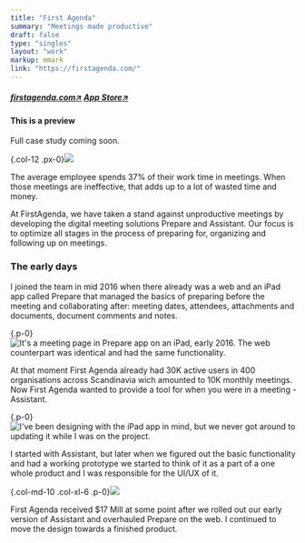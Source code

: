 ```yaml
---
title: "First Agenda"
summary: "Meetings made productive"
draft: false
type: "singles"
layout: "work"
markup: mmark
link: "https://firstagenda.com/"
---
```

<h5 class="single-summary single-summary-link">
<a href="https://firstagenda.com" target="_blank">firstagenda.com<span>↗︎</span></a>
<a href="https://itunes.apple.com/dk/app/assistant-by-firstagenda/id1215633830?l=en&mt=8" target="_blank">App Store<span>↗︎</span></a>
</h5>

<div class="alert alert-warning" role="alert"> 
<h4 class="alert-heading">This is a preview</h4>Full case study coming soon.
</div>

{.col-12 .px-0}![](/images/work_5/5.jpg)

The average employee spends 37% of their work time in meetings. When those meetings are ineffective, that adds up to a lot of wasted time and money.

At FirstAgenda, we have taken a stand against unproductive meetings by developing the digital meeting solutions Prepare and Assistant. Our focus is to optimize all stages in the process of preparing for, organizing and following up on meetings. 


### The early days

I joined the team in mid 2016 when there already was a web and an iPad app called Prepare that managed the basics of preparing before the meeting and collaborating after: meeting dates, attendees, attachments and documents, document comments and notes. 

{.p-0}![](/images/work_5/3.png "It's a meeting page in Prepare app on an iPad, early 2016.  The web counterpart was identical and had the same functionality.")

At that moment First Agenda already had 30K active users in 400 organisations across Scandinavia wich amounted to 10K monthly meetings. Now First Agenda wanted to provide a tool for when you were in a meeting - Assistant. 

{.p-0}![](/images/work_5/4.jpg "I've been designing with the iPad app in mind, but we never got around to updating it while I was on the project.")

I started with Assistant, but later when we figured out the basic functionality and had a working prototype we started to think of it as a part of a one whole product and I was responsible for the UI/UX of it. 

{.col-md-10 .col-xl-6 .p-0}![](/images/work_5/2.jpg)

First Agenda received $17 Mill at some point after we rolled out our early version of Assistant and overhauled Prepare on the web. I continued to move the design towards a finished product.
